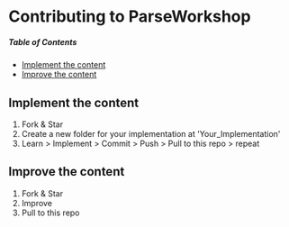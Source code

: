 # Contributing to ParseWorkshop 

##### Table of Contents
* [Implement the content](#Implement-the-content)
* [Improve the content](#Improve-the-content)

## Implement the content

1. Fork & Star
2. Create a new folder for your implementation at 'Your_Implementation' 
3. Learn > Implement > Commit > Push > Pull to this repo > repeat

## Improve the content

1. Fork & Star
2. Improve
3. Pull to this repo